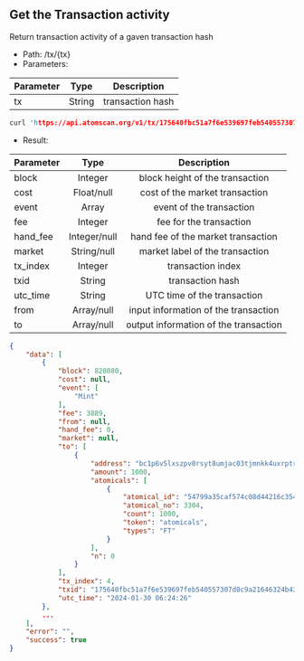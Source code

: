 ## Get the Transaction activity
Return transaction activity of a gaven transaction hash
- Path: /tx/{tx}
- Parameters:

| Parameter | Type | Description|
| ------- |:----------:|:----------:|
| tx | String| transaction hash |

```c
curl 'https://api.atomscan.org/v1/tx/175640fbc51a7f6e539697feb540557307d0c9a21646324b43a8d443a564c0c0/activity'
```

- Result:

| Parameter  |  Type    | Description |
| -------|:--------:|:-----------:|
| block     | Integer | block height of the transaction                
| cost      | Float/null   | cost of the market transaction    
| event     | Array   | event of the transaction       
| fee       | Integer | fee for the transaction         
| hand_fee  | Integer/null | hand fee of the market transaction    
| market    | String/null  | market label of the transaction 
| tx_index  | Integer | transaction index               
| txid      | String  | transaction hash                  
| utc_time  | String  | UTC time of the transaction
| from      | Array/null   | input information of the transaction
| to        | Array/null   | output information of the transaction

```json
{
    "data": [
        {
            "block": 828080,
            "cost": null,
            "event": [
                "Mint"
            ],
            "fee": 3889,
            "from": null,
            "hand_fee": 0,
            "market": null,
            "to": [
                {
                    "address": "bc1p6v5lxszpv0rsyt8umjac03tjmnkk4uxrptrhavsh7sc3mxwx702q3yvv58",
                    "amount": 1000,
                    "atomicals": [
                        {
                            "atomical_id": "54799a35caf574c08d44216c354ef16344f9c5f6c8cf6e349468d90549c9ed5fi0",
                            "atomical_no": 3304,
                            "count": 1000,
                            "token": "atomicals",
                            "types": "FT"
                        }
                    ],
                    "n": 0
                }
            ],
            "tx_index": 4,
            "txid": "175640fbc51a7f6e539697feb540557307d0c9a21646324b43a8d443a564c0c0",
            "utc_time": "2024-01-30 06:24:26"
        },
        ...
    ],
    "error": "",
    "success": true
}
```
